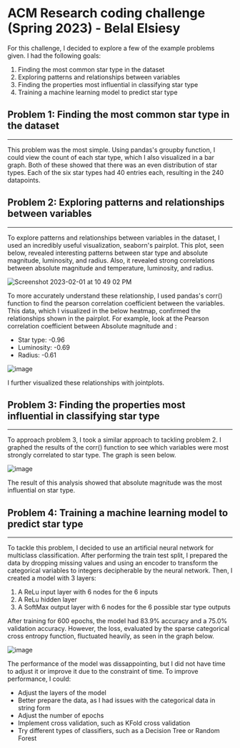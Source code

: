 # ACM Research coding challenge (Spring 2023) - Belal Elsiesy

For this challenge, I decided to explore a few of the example problems given. I had the following goals:
1. Finding the most common star type in the dataset
2. Exploring patterns and relationships between variables
3. Finding the properties most influential in classifying star type
4. Training a machine learning model to predict star type

## Problem 1: Finding the most common star type in the dataset
--- 
This problem was the most simple. Using pandas's groupby function, I could view the count of each star type, which I also visualized in a bar graph. Both of these showed that there was an even distribution of star types. Each of the six star types had 40 entries each, resulting in the 240 datapoints.

## Problem 2: Exploring patterns and relationships between variables
--- 
To explore patterns and relationships between variables in the dataset, I used an incredibly useful visualization, seaborn's pairplot. This plot, seen below, revealed interesting patterns between star type and absolute magnitude, luminosity, and radius. Also, it revealed strong correlations between absolute magnitude and temperature, luminosity, and radius. 

![Screenshot 2023-02-01 at 10 49 02 PM](https://user-images.githubusercontent.com/28294251/216234336-d5cbd1e2-4c87-4174-80bb-3a0322e8c64e.png)

To more accurately understand these relationship, I used pandas's corr() function to find the pearson correlation coefficient between the variables. This data, which I visualized in the below heatmap, confirmed the relationships shown in the pairplot. For example, look at the Pearson correlation coefficient between Absolute magnitude and :
- Star type: -0.96
- Luminosity: -0.69
- Radius: -0.61

![image](https://user-images.githubusercontent.com/28294251/216235369-c0b6e149-1847-41f3-9d8a-d61c473db345.png)


I further visualized these relationships with jointplots.

## Problem 3: Finding the properties most influential in classifying star type
--- 
To approach problem 3, I took a similar approach to tackling problem 2. I graphed the results of the corr() function to see which variables were most strongly correlated to star type. The graph is seen below. 

![image](https://user-images.githubusercontent.com/28294251/216235583-31820278-4650-4051-8054-dffc09392766.png)

The result of this analysis showed that absolute magnitude was the most influential on star type.

## Problem 4: Training a machine learning model to predict star type
--- 
To tackle this problem, I decided to use an artificial neural network for multiclass classification.
After performing the train test split, I prepared the data by dropping missing values and using an encoder to transform the categorical variables to integers decipherable by the neural network. Then, I created a model with 3 layers:
1. A ReLu input layer with 6 nodes for the 6 inputs
2. A ReLu hidden layer
3. A SoftMax output layer with 6 nodes for the 6 possible star type outputs

After training for 600 epochs, the model had 83.9% accuracy and a 75.0% validation accuracy. However, the loss, evaluated by the sparse categorical cross entropy function, fluctuated heavily, as seen in the graph below.

![image](https://user-images.githubusercontent.com/28294251/216237378-a8ff9cbb-7788-40c9-aaf2-7b65143165de.png)

The performance of the model was dissappointing, but I did not have time to adjust it or improve it due to the constraint of time. To improve performance, I could:
- Adjust the layers of the model
- Better prepare the data, as I had issues with the categorical data in string form
- Adjust the number of epochs 
- Implement cross validation, such as KFold cross validation
- Try different types of classifiers, such as a Decision Tree or Random Forest



